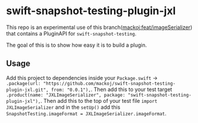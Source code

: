 # swift-snapshot-testing-plugin-jxl

This repo is an experimental use of this branch([mackoj:feat/imageSerializer](https://github.com/mackoj/swift-snapshot-testing/tree/feat/imageSerializer)) that contains a PluginAPI for `swift-snapshot-testing`.

The goal of this is to show how easy it is to build a plugin.

## Usage

Add this project to dependencies inside your `Package.swift`  -> `.package(url: "https://github.com/mackoj/swift-snapshot-testing-plugin-jxl.git", from: "0.0.1"),`.
Then add this to your test target `.product(name: "JXLImageSerializer", package: "swift-snapshot-testing-plugin-jxl"),`.
Then add this to the top of your test file `import JXLImageSerializer` and in the `setUp()` add this `SnapshotTesting.imageFormat = JXLImageSerializer.imageFormat`.
